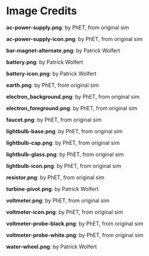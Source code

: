 Image Credits
===========

**ac-power-supply.png**: by PhET, from original sim

**ac-power-supply-icon.png**: by PhET, from original sim

**bar-magnet-alternate.png**: by Patrick Wolfert

**battery.png**: by Patrick Wolfert

**battery-icon.png**: by Patrick Wolfert

**earth.png**: by PhET, from original sim

**electron_background.png**: by PhET, from original sim

**electron_foreground.png**: by PhET, from original sim

**faucet.png**: by PhET, from original sim

**lightbulb-base.png**: by PhET, from original sim

**lightbulb-cap.png**: by PhET, from original sim

**lightbulb-glass.png**: by PhET, from original sim

**lightbulb-icon.png**: by PhET, from original sim

**resistor.png**: by PhET, from original sim

**turbine-pivot.png**: by Patrick Wolfert

**voltmeter.png**: by PhET, from original sim

**voltmeter-icon.png**: by PhET, from original sim

**voltmeter-probe-black.png**: by PhET, from original sim

**voltmeter-probe-white.png**: by PhET, from original sim

**water-wheel.png**: by Patrick Wolfert